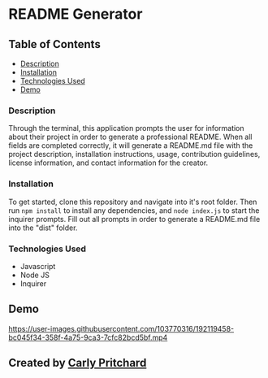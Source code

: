 # README Generator 

## Table of Contents 

- [Description](#description)
- [Installation](#installation)
- [Technologies Used](#technologiesused)
- [Demo](#demo)

### Description

Through the terminal, this application prompts the user for information about their project in order to generate a professional README. When all fields are completed correctly, it will generate a README.md file with the project description, installation instructions, usage, contribution guidelines, license information, and contact information for the creator. 

### Installation
To get started, clone this repository and navigate into it's root folder. Then run `npm install` to install any dependencies, and `node index.js` to start the inquirer prompts. Fill out all prompts in order to generate a README.md file into the "dist" folder. 

### Technologies Used

- Javascript
- Node JS
- Inquirer


## Demo

https://user-images.githubusercontent.com/103770316/192119458-bc045f34-358f-4a75-9ca3-7cfc82bcd5bf.mp4



## Created by [Carly Pritchard](https://github.com/cjpritch)
